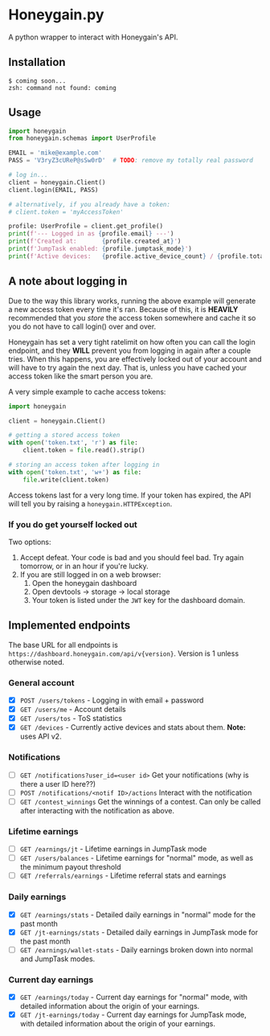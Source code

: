 # Honeygain.py

A python wrapper to interact with Honeygain's API.

## Installation

```shell
$ coming soon...
zsh: command not found: coming
```

## Usage

```python
import honeygain
from honeygain.schemas import UserProfile

EMAIL = 'mike@example.com'
PASS = 'V3ryZ3cUReP@sSw0rD'  # TODO: remove my totally real password

# log in...
client = honeygain.Client()
client.login(EMAIL, PASS)

# alternatively, if you already have a token:
# client.token = 'myAccessToken'

profile: UserProfile = client.get_profile()
print(f'--- Logged in as {profile.email} ---')
print(f'Created at:       {profile.created_at}')
print(f'JumpTask enabled: {profile.jumptask_mode}')
print(f'Active devices:   {profile.active_device_count} / {profile.total_device_count}')
```

## A note about logging in

Due to the way this library works, running the above example will generate a new access token every time it's ran.
Because of this, it is **HEAVILY** recommended that you *store* the access token somewhere and cache it so you do not
have to call login() over and over.

Honeygain has set a very tight ratelimit on how often you can call the login endpoint, and they **WILL** prevent you
from logging in again after a couple tries. When this happens, you are effectively locked out of your account and will
have to try again the next day. That is, unless you have cached your access token like the smart person you are.

A very simple example to cache access tokens:

```python
import honeygain

client = honeygain.Client()

# getting a stored access token
with open('token.txt', 'r') as file:
    client.token = file.read().strip()

# storing an access token after logging in
with open('token.txt', 'w+') as file:
    file.write(client.token)
```

Access tokens last for a very long time. If your token has expired, the API will tell you by raising
a `honeygain.HTTPException`.

### If you do get yourself locked out

Two options:

1. Accept defeat. Your code is bad and you should feel bad. Try again tomorrow, or in an hour if you're lucky.
2. If you are still logged in on a web browser:
    1. Open the honeygain dashboard
    2. Open devtools -> storage -> local storage
    3. Your token is listed under the `JWT` key for the dashboard domain.

## Implemented endpoints

The base URL for all endpoints is `https://dashboard.honeygain.com/api/v{version}`. Version is 1 unless otherwise noted.

### General account

- [x] `POST /users/tokens` - Logging in with email + password
- [x] `GET /users/me` - Account details
- [x] `GET /users/tos` - ToS statistics
- [x] `GET /devices` - Currently active devices and stats about them.
  **Note:** uses API v2.

### Notifications

- [ ] `GET /notifications?user_id=<user id>` Get your notifications (why is there a user ID here??)
- [ ] `POST /notifications/<notif ID>/actions` Interact with the notification
- [ ] `GET /contest_winnings` Get the winnings of a contest. Can only be called after interacting with the notification
  as above.

### Lifetime earnings

- [ ] `GET /earnings/jt` - Lifetime earnings in JumpTask mode
- [ ] `GET /users/balances` - Lifetime earnings for "normal" mode, as well as the minimum payout threshold
- [ ] `GET /referrals/earnings` - Lifetime referral stats and earnings

### Daily earnings

- [x] `GET /earnings/stats` - Detailed daily earnings in "normal" mode for the past month
- [x] `GET /jt-earnings/stats` - Detailed daily earnings in JumpTask mode for the past month
- [ ] `GET /earnings/wallet-stats` - Daily earnings broken down into normal and JumpTask modes.

### Current day earnings

- [x] `GET /earnings/today` - Current day earnings for "normal" mode, with detailed information about the origin of your
  earnings.
- [x] `GET /jt-earnings/today` - Current day earnings for JumpTask mode, with detailed information about the origin of
  your earnings.
